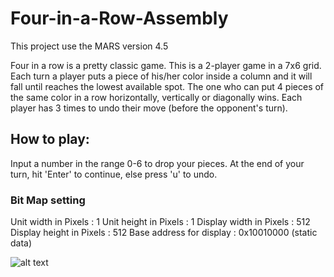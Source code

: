 # Four-in-a-Row-Assembly
This project use the MARS version 4.5

Four in a row is a pretty classic game.
This is a 2-player game in a 7x6 grid.
Each turn a player puts a piece of his/her color inside a column and it will fall until reaches the lowest available spot.
The one who can put 4 pieces of the same color in a row horizontally, vertically or diagonally wins.
Each player has 3 times to undo their move (before the opponent's turn).

## How to play:
Input a number in the range 0-6 to drop your pieces.
At the end of your turn, hit 'Enter' to continue, else press 'u' to undo.

### Bit Map setting
Unit width in Pixels     : 1
Unit height in Pixels    : 1
Display width in Pixels  : 512
Display height in Pixels : 512
Base address for display : 0x10010000 (static data)


![alt text](https://https://github.com/LeTrongDuc2510/Four-in-a-Row/blob/main/display/bit-map-1.png)

